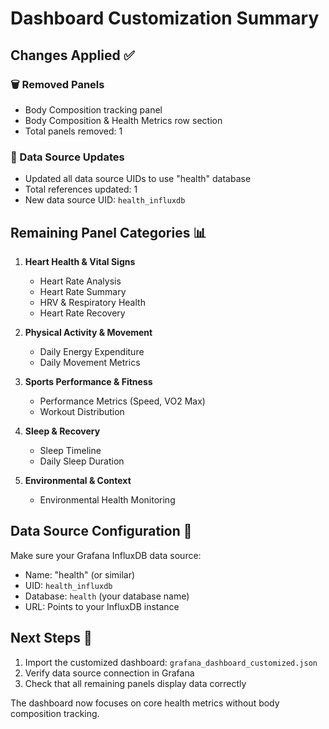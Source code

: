 
# Dashboard Customization Summary

## Changes Applied ✅

### 🗑️ Removed Panels
- Body Composition tracking panel
- Body Composition & Health Metrics row section
- Total panels removed: 1

### 🔄 Data Source Updates  
- Updated all data source UIDs to use "health" database
- Total references updated: 1
- New data source UID: `health_influxdb`

## Remaining Panel Categories 📊

1. **Heart Health & Vital Signs**
   - Heart Rate Analysis
   - Heart Rate Summary  
   - HRV & Respiratory Health
   - Heart Rate Recovery

2. **Physical Activity & Movement**
   - Daily Energy Expenditure
   - Daily Movement Metrics

3. **Sports Performance & Fitness**
   - Performance Metrics (Speed, VO2 Max)
   - Workout Distribution

4. **Sleep & Recovery**
   - Sleep Timeline
   - Daily Sleep Duration

5. **Environmental & Context**
   - Environmental Health Monitoring

## Data Source Configuration 🔧

Make sure your Grafana InfluxDB data source:
- Name: "health" (or similar)
- UID: `health_influxdb` 
- Database: `health` (your database name)
- URL: Points to your InfluxDB instance

## Next Steps 🚀

1. Import the customized dashboard: `grafana_dashboard_customized.json`
2. Verify data source connection in Grafana
3. Check that all remaining panels display data correctly

The dashboard now focuses on core health metrics without body composition tracking.
